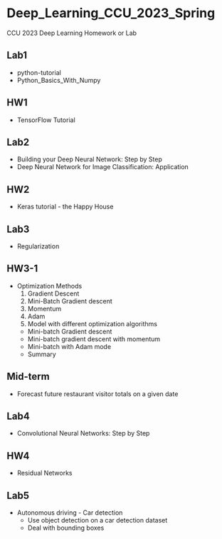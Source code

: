 # Deep_Learning_CCU_2023_Spring
CCU 2023 Deep Learning Homework or Lab

## Lab1
* python-tutorial
* Python_Basics_With_Numpy

## HW1
* TensorFlow Tutorial

## Lab2
* Building your Deep Neural Network: Step by Step
* Deep Neural Network for Image Classification: Application

## HW2
* Keras tutorial - the Happy House

## Lab3
* Regularization

## HW3-1
* Optimization Methods
  1. Gradient Descent
  2. Mini-Batch Gradient descent
  3. Momentum
  4. Adam
  5. Model with different optimization algorithms
    * Mini-batch Gradient descent
    * Mini-batch gradient descent with momentum
    * Mini-batch with Adam mode
    * Summary
## Mid-term
* Forecast future restaurant visitor totals on a given date

## Lab4
* Convolutional Neural Networks: Step by Step

## HW4
* Residual Networks

## Lab5
* Autonomous driving - Car detection
  * Use object detection on a car detection dataset
  * Deal with bounding boxes
